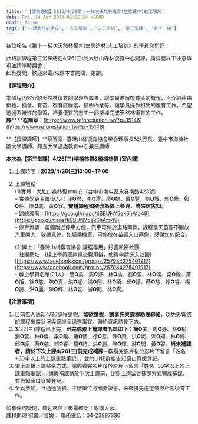```yaml
---
title: '【課前通知】2023/4/26第十一梯次天然林復育(生態造林)志工培訓'
date: Fri, 14 Apr 2023 01:56:34 +0000
draft: false
tags: ['--活動行前通知', '志工培訓', '志工培訓', '第三堂課', '第十一梯']
---
```


各位報名《第十一梯次天然林復育(生態造林)志工培訓》的學員您們好：

此培訓課程第三堂課將在4/26(三)於大肚山森林復育中心開課，請詳閱以下注意事項並請準時與會；  
如有疑問，歡迎來電/來信本會詢問，謝謝。

**【課程簡介】**

本課程內容介紹天然林復育的學理與成果，讓學員瞭解復育區的概況，再介紹藉由播種、換盆、育苗、復育區維護、植樹作業等，讓學員操作相關的復育工作，希望透過系統性的學習，培養優質的志工一起接棒完成天然林復育的工作。  
**課****程簡章：**[https://www.reforestation.tw/?p=15146](https://www.reforestation.tw/?p=15146)

**【授課講師】**蔡智豪─臺灣山林復育協會榮譽理事長&執行長、臺中市海線社區大學講師、靜宜大學通識教育中心兼任講師

**本次為【第三堂課】4/26(三)榕楠林帶&楠櫧林帶 (室內課)**

1.  上課時間：**2023/4/26(三)13:00~17:00**  
    
2.  上課地點  
    (1)實體：大肚山森林復育中心（台中市南屯區永春南路423號）  
    – 實體學員名單(9人)：汪**O**君、李**O**澐、廖**O**娟、戴**O**豐、劉**O**城、賴**O**豪、鄭**O**任、廖**O**璇、黃**O**容。**實體課程如欲改為線上參與，請來信告知。**  
    – 路線導航：[https://goo.gl/maps/tiSBUNY5ek6hAfo49](https://goo.gl/maps/tiSBUNY5ek6hAfo49)  
    – 停車資訊：苗圃附近停車方便，汽車可停於道路兩側。課程當天苗圃不開放汽車開入，敬請見諒。如騎乘機車，可停放在苗圃入口兩側，感謝您的配合。  
      
    (2)線上：「臺灣山林復育協會 課程專用」臉書私密社團  
    – 社團網址：(線上學員匯款繳交費用後，使得申請進入社團)  
    [https://www.facebook.com/groups/257984275401917](https://www.facebook.com/groups/257984275401917)  
    – 線上學員名單(21人)：簡**O**美、周**O**妤、林**O**榆、劉**O**萱、林**O**儒、梁**O**銓、蕭**O**恬、徐**O**慈、陳**O**真、洪**O**妮、洪**O**翔、林**O**綺、邱**O**婷、蔡**O**慈、賴**O**睿、楊**O**詩、洪**O**麗、陳**O**輝、林**O**安、游**O**閔、林**O**真。

**【注意事項】**

1.  目前無人通知4/26課程請假。**如欲請假，請事先與課程助理聯絡**，以免影響您的課程出席狀況與保證金退還事宜。聯絡資訊請見下方。
2.  3/22(三)課程已上完，**已完成線上補課者名單如下：**簡**O**美、周**O**妤、林**O**榆、劉**O**萱、林**O**儒、梁**O**銓、蕭**O**恬、徐**O**慈、陳**O**真、洪**O**妮、洪**O**翔、林**O**綺、邱**O**婷、蔡**O**慈、賴**O**睿、楊**O**詩、洪**O**麗、陳**O**輝、游**O**閔、黃**O**容。**尚未補課者，請於下次上課4/26(三)前完成補課**－觀看完影片後於影片下留言「姓名+30字以上的上課重點筆記」，並於LINE群組告知窗口資媛登記。
3.  線上直播上課點名方式，請觀看完影片後於影片下留言「姓名+30字以上的上課重點筆記」。請假補課請於下次上課前，比照上述留言補課方式完成補課，並告知窗口資媛登記。
4.  全勤參加，且通過測驗，主辦單位將頒發證書，未來優先遴選參與相關復育工作。

如有任何疑問，歡迎來信／來電確認！謝謝大家。  
課程助理 冠儀／資媛 ，聯絡電話：04-23897330